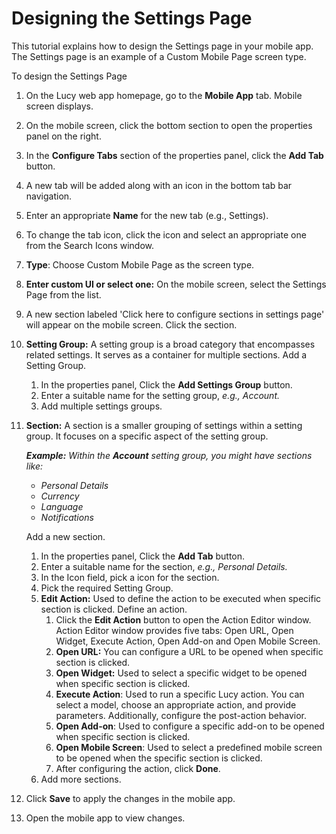 # Designing the Settings Page

This tutorial explains how to design the Settings page in your mobile app. The Settings page is an example of a Custom Mobile Page screen type.

To design the Settings Page

1. On the Lucy web app homepage, go to the **Mobile App** tab. Mobile screen displays.
2. On the mobile screen, click the bottom section to open the properties panel on the right.
3. In the **Configure Tabs** section of the properties panel, click the **Add Tab** button.
4. A new tab will be added along with an icon in the bottom tab bar navigation.
5. Enter an appropriate **Name** for the new tab (e.g., Settings).
6. To change the tab icon, click the icon and select an appropriate one from the Search Icons window.
7. **Type**: Choose Custom Mobile Page as the screen type.
8. **Enter custom UI or select one:** On the mobile screen, select the Settings Page from the list.
9. A new section labeled 'Click here to configure sections in settings page' will appear on the mobile screen. Click the section.
10. **Setting Group:** A setting group is a broad category that encompasses related settings. It serves as a container for multiple sections. Add a Setting Group.
    1. In the properties panel, Click the **Add Settings Group** button.
    2. Enter a suitable name for the setting group, _e.g., Account._
    3. Add multiple settings groups.
11. **Section:** A section is a smaller grouping of settings within a setting group. It focuses on a specific aspect of the setting group.&#x20;

    _**Example:** Within the **Account** setting group, you might have sections like:_

    * _Personal Details_
    * _Currency_
    * _Language_
    * _Notifications_

    Add a new section.

    1. In the properties panel, Click the **Add Tab** button.
    2. Enter a suitable name for the section, _e.g., Personal Details._
    3. In the Icon field, pick a icon for the section.
    4. Pick the required Setting Group.
    5. **Edit Action:** Used to define the action to be executed when specific section is clicked. Define an action.
       1. Click the **Edit Action** button to open the Action Editor window. Action Editor window provides five tabs: Open URL, Open Widget, Execute Action, Open Add-on and Open Mobile Screen.
       2. **Open URL:** You can configure a URL to be opened when specific section is clicked.
       3. **Open Widget:** Used to select a specific widget to be opened when specific section is clicked.
       4. **Execute Action**: Used to run a specific Lucy action. You can select a model, choose an appropriate action, and provide parameters. Additionally, configure the post-action behavior.
       5. **Open Add-on**: Used to configure a specific add-on to be opened when specific section is clicked.
       6. **Open Mobile Screen**: Used to select a predefined mobile screen to be opened when the specific section is clicked.
       7. After configuring the action, click **Done**.
    6. Add more sections.
12. Click **Save** to apply the changes in the mobile app.
13. Open the mobile app to view changes.

